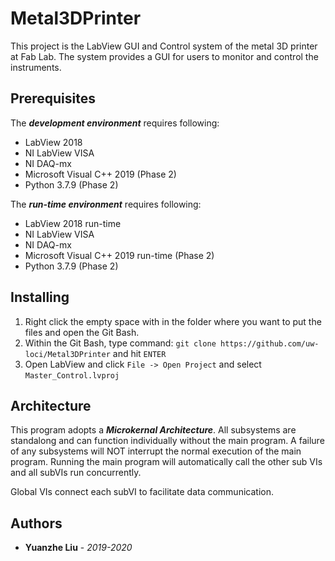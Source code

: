 # Metal3DPrinter
This project is the LabView GUI and Control system of the metal 3D printer at Fab Lab. The system provides a GUI for users to monitor and control the instruments.  

## Prerequisites

The ***development environment*** requires following:

- LabView 2018 
- NI LabView VISA 
- NI DAQ-mx 
- Microsoft Visual C++ 2019 (Phase 2) 
- Python 3.7.9 (Phase 2) 

The ***run-time environment*** requires following: 

- LabView 2018 run-time 
- NI LabView VISA 
- NI DAQ-mx 
- Microsoft Visual C++ 2019 run-time (Phase 2) 
- Python 3.7.9 (Phase 2) 

## Installing

1. Right click the empty space with in the folder where you want to put the files and open the Git Bash.
2. Within the Git Bash, type command: `git clone https://github.com/uw-loci/Metal3DPrinter` and hit `ENTER`
3. Open LabView and click `File -> Open Project` and select `Master_Control.lvproj`

## Architecture

This program adopts a ***Microkernal Architecture***. All subsystems are standalong and can function individually without the main program. A failure of any subsystems will NOT interrupt the normal execution of the main program. Running the main program will automatically call the other sub VIs and all subVIs run concurrently. 

Global VIs connect each subVI to facilitate data communication. 

## Authors

- **Yuanzhe Liu** - *2019-2020*

